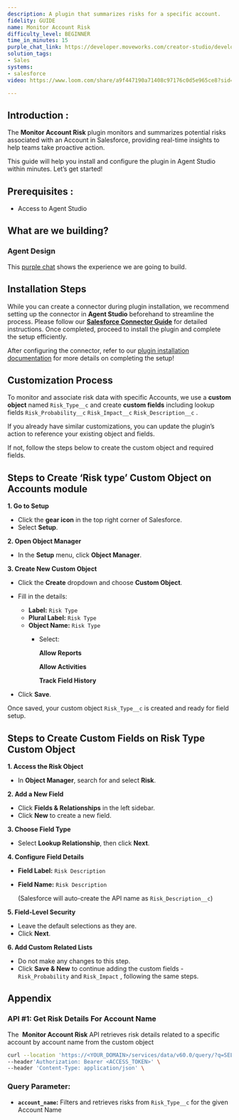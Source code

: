 ```yaml
---
description: A plugin that summarizes risks for a specific account.
fidelity: GUIDE
name: Monitor Account Risk
difficulty_level: BEGINNER
time_in_minutes: 15
purple_chat_link: https://developer.moveworks.com/creator-studio/developer-tools/purple-chat/?conversation=%7B%22startTimestamp%22%3A%2211%3A43%2BAM%22%2C%22messages%22%3A%5B%7B%22role%22%3A%22user%22%2C%22parts%22%3A%5B%7B%22richText%22%3A%22%3Cp%3EWhat+are+the+risks+for+IntelliFresh%3F%3C%2Fp%3E%22%7D%5D%7D%2C%7B%22role%22%3A%22assistant%22%2C%22parts%22%3A%5B%7B%22reasoningSteps%22%3A%5B%7B%22status%22%3A%22success%22%2C%22richText%22%3A%22Searches+Salesforce+for+the+account+and+associated+risks.%22%7D%5D%7D%2C%7B%22richText%22%3A%22%3Cp%3EHere+is+the+summary+of+risks+for+IntelliFresh%3A%3Cbr%3E%3C%2Fp%3E%22%7D%2C%7B%22richText%22%3A%22%3Cb%3E%3Cp%3ERisk+1%3A+Payment+Delays%3Cbr%3E%3C%2Fp%3E%3C%2Fb%3E%3Cbr%3E%3Cp%3E%3Cb%3EDescription%3A%3C%2Fb%3E+IntelliFresh+has+a+history+of+late+payments.%3Cbr%3E%3Cb%3EImpact%3A%3C%2Fb%3E+High%3Cbr%3E%3Cb%3EProbability%3A%3C%2Fb%3E+Medium%3C%2Fp%3E%22%7D%2C%7B%22richText%22%3A%22%3Cb%3E%3Cp%3ERisk+2%3A+Contract+Renewal%3Cbr%3E%3C%2Fp%3E%3C%2Fb%3E%3Cbr%3E%3Cp%3E%3Cb%3EDescription%3A%3C%2Fb%3E+The+current+contract+is+up+for+renewal+in+3+months.%3Cbr%3E%3Cb%3EImpact%3A%3C%2Fb%3E+Medium%3Cbr%3E%3Cb%3EProbability%3A%3C%2Fb%3E+High%3C%2Fp%3E%22%7D%2C%7B%22richText%22%3A%22%3Cb%3E%3Cp%3ERisk+3%3A+Competitor+Activity%3Cbr%3E%3C%2Fp%3E%3C%2Fb%3E%3Cbr%3E%3Cp%3E%3Cb%3EDescription%3A%3C%2Fb%3E+Competitors+are+actively+targeting+IntelliFresh+with+similar+solutions.%3Cbr%3E%3Cb%3EImpact%3A%3C%2Fb%3E+High%3Cbr%3E%3Cb%3EProbability%3A%3C%2Fb%3E+High%3C%2Fp%3E%22%7D%5D%7D%5D%7D
solution_tags:
- Sales
systems:
- salesforce
video: https://www.loom.com/share/a9f447190a71408c97176c0d5e965ce8?sid=76d30f18-3dbc-4796-ad10-474f70c89170

---
```

## **Introduction :**

The **Monitor Account Risk** plugin monitors and summarizes potential risks associated with an Account in Salesforce, providing real-time insights to help teams take proactive action.

This guide will help you install and configure the plugin in Agent Studio within minutes. Let’s get started!

## **Prerequisites :**

- Access to Agent Studio

## **What are we building?**

### **Agent Design**

This [purple chat](https://developer.moveworks.com/creator-studio/developer-tools/purple-chat?conversation=%7B%22startTimestamp%22%3A%2211%3A43%2BAM%22%2C%22messages%22%3A%5B%7B%22role%22%3A%22user%22%2C%22parts%22%3A%5B%7B%22richText%22%3A%22%3Cp%3EWhat+are+the+risks+for+IntelliFresh%3F%3C%2Fp%3E%22%7D%5D%7D%2C%7B%22role%22%3A%22assistant%22%2C%22parts%22%3A%5B%7B%22reasoningSteps%22%3A%5B%7B%22status%22%3A%22success%22%2C%22richText%22%3A%22Searches+Salesforce+for+the+account+and+associated+risks.%22%7D%5D%7D%2C%7B%22richText%22%3A%22%3Cp%3EHere+is+the+summary+of+risks+for+IntelliFresh%3A%3Cbr%3E%3C%2Fp%3E%22%7D%2C%7B%22richText%22%3A%22%3Cb%3E%3Cp%3ERisk+1%3A+Payment+Delays%3Cbr%3E%3C%2Fp%3E%3C%2Fb%3E%3Cbr%3E%3Cp%3E%3Cb%3EDescription%3A%3C%2Fb%3E+IntelliFresh+has+a+history+of+late+payments.%3Cbr%3E%3Cb%3EImpact%3A%3C%2Fb%3E+High%3Cbr%3E%3Cb%3EProbability%3A%3C%2Fb%3E+Medium%3C%2Fp%3E%22%7D%2C%7B%22richText%22%3A%22%3Cb%3E%3Cp%3ERisk+2%3A+Contract+Renewal%3Cbr%3E%3C%2Fp%3E%3C%2Fb%3E%3Cbr%3E%3Cp%3E%3Cb%3EDescription%3A%3C%2Fb%3E+The+current+contract+is+up+for+renewal+in+3+months.%3Cbr%3E%3Cb%3EImpact%3A%3C%2Fb%3E+Medium%3Cbr%3E%3Cb%3EProbability%3A%3C%2Fb%3E+High%3C%2Fp%3E%22%7D%2C%7B%22richText%22%3A%22%3Cb%3E%3Cp%3ERisk+3%3A+Competitor+Activity%3Cbr%3E%3C%2Fp%3E%3C%2Fb%3E%3Cbr%3E%3Cp%3E%3Cb%3EDescription%3A%3C%2Fb%3E+Competitors+are+actively+targeting+IntelliFresh+with+similar+solutions.%3Cbr%3E%3Cb%3EImpact%3A%3C%2Fb%3E+High%3Cbr%3E%3Cb%3EProbability%3A%3C%2Fb%3E+High%3C%2Fp%3E%22%7D%5D%7D%5D%7D) shows the experience we are going to build.

## Installation Steps

While you can create a connector during plugin installation, we recommend setting up the connector in **Agent Studio** beforehand to streamline the process. Please follow our [**Salesforce Connector Guide**](https://developer.moveworks.com/marketplace/package/?id=salesforce&hist=home%2Cbrws#how-to-implement) for detailed instructions. Once completed, proceed to install the plugin and complete the setup efficiently.

After configuring the connector, refer to our [plugin installation documentation](https://help.moveworks.com/docs/ai-agent-marketplace-installation) for more details on completing the setup!

## **Customization Process**

To monitor and associate risk data with specific Accounts, we use a **custom object** named `Risk_Type__c` and create **custom fields** including lookup fields   `Risk_Probability__c`  `Risk_Impact__c`  `Risk_Description__c` .

If you already have similar customizations, you can update the plugin’s action to reference your existing object and fields.

If not, follow the steps below to create the custom object and required fields.

## Steps to Create ‘Risk type’ Custom Object on Accounts module

**1. Go to Setup**

- Click the **gear icon** in the top right corner of Salesforce.
- Select **Setup**.

**2. Open Object Manager**

- In the **Setup** menu, click **Object Manager**.

**3. Create New Custom Object**

- Click the **Create** dropdown and choose **Custom Object**.
- Fill in the details:
    - **Label:** `Risk Type`
    - **Plural Label:** `Risk Type`
    - **Object Name:** `Risk Type`
        - Select:
            
            **Allow Reports**
            
            **Allow Activities**
            
            **Track Field History**
            
- Click **Save**.

Once saved, your custom object `Risk_Type__c` is created and ready for field setup.

## Steps to Create Custom Fields on Risk Type Custom Object

**1. Access the Risk Object**

- In **Object Manager**, search for and select **Risk**.

**2. Add a New Field**

- Click **Fields & Relationships** in the left sidebar.
- Click **New** to create a new field.

**3. Choose Field Type**

- Select **Lookup Relationship**, then click **Next**.

**4. Configure Field Details**

- **Field Label:** `Risk Description`
- **Field Name:** `Risk Description`
    
    (Salesforce will auto-create the API name as `Risk_Description__c`)
    

**5. Field-Level Security**

- Leave the default selections as they are.
- Click **Next**.

**6. Add Custom Related Lists**

- Do not make any changes to this step.
- Click **Save & New** to continue adding the custom fields - `Risk_Probability`  and `Risk_Impact` , following the same steps.

## **Appendix**

### **API #1: Get Risk Details For Account Name**

The  **Monitor Account Risk** API retrieves risk details related to a specific account by account name from the custom object

```bash
curl --location 'https://<YOUR_DOMAIN>/services/data/v60.0/query/?q=SELECT+Risk_Description__c%2C+Name%2C+Account__c%2C+Risk_Impact__c%2C+Risk_Probability__c+FROM+Risk_Type__c+WHERE+Account__r.Name+%3D+%27<account_name>%27' \
--header'Authorization: Bearer <ACCESS_TOKEN>' \
--header 'Content-Type: application/json' \

```

### **Query Parameter:**

- **`account_name`:** Filters and retrieves risks from `Risk_Type__c` for the given Account Name